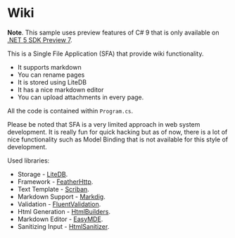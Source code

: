 # Wiki

**Note**. This sample uses preview features of C# 9 that is only available on [.NET 5 SDK Preview 7](https://dotnet.microsoft.com/download/dotnet/5.0).

This is a Single File Application (SFA) that provide wiki functionality.

- It supports markdown
- You can rename pages
- It is stored using LiteDB
- It has a nice markdown editor
- You can upload attachments in every page.

All the code is contained within `Program.cs`.

Please be noted that SFA is a very limited approach in web system development. It is really fun for quick hacking but as of now, there is a lot of nice functionality such as Model Binding that is not available for this style of development.

Used libraries:

* Storage - [LiteDB](https://github.com/mbdavid/LiteDB).
* Framework - [FeatherHttp](https://github.com/featherhttp/framework).
* Text Template - [Scriban](https://github.com/lunet-io/scriban).
* Markdown Support - [Markdig](https://github.com/lunet-io/markdig).
* Validation - [FluentValidation](https://github.com/FluentValidation/FluentValidation).
* Html Generation - [HtmlBuilders](https://github.com/amoerie/HtmlBuilders).
* Markdown Editor - [EasyMDE](https://github.com/Ionaru/easy-markdown-editor).
* Sanitizing Input - [HtmlSanitizer](https://github.com/mganss/HtmlSanitizer).